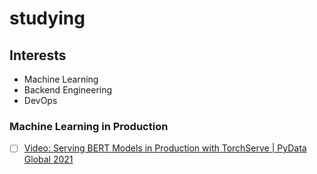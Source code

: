 # studying

## Interests
- Machine Learning
- Backend Engineering
- DevOps


### Machine Learning in Production
- [ ] [Video: Serving BERT Models in Production with TorchServe | PyData Global 2021](https://www.youtube.com/watch?v=sDGxzkOvxqY)
